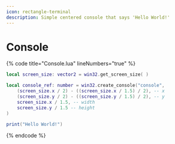 ```yaml
---
icon: rectangle-terminal
description: Simple centered console that says 'Hello World!'
---
```


# Console

{% code title="Console.lua" lineNumbers="true" %}
```lua
local screen_size: vector2 = win32.get_screen_size( )

local console_ref: number = win32.create_console("console", 
    (screen_size.x / 2) - ((screen_size.x / 1.5) / 2), -- x
    (screen_size.y / 2) - ((screen_size.y / 1.5) / 2), -- y
    screen_size.x / 1.5, -- width
    screen_size.y / 1.5 -- height
)

print("Hello World!")
```
{% endcode %}
